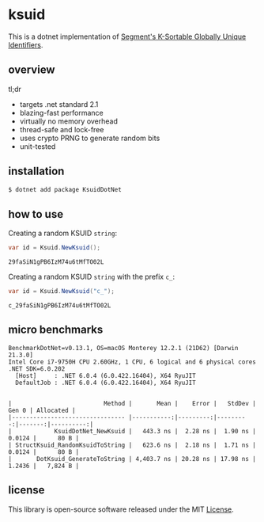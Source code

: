 # ksuid

This is a dotnet implementation of [Segment's K-Sortable Globally Unique Identifiers](https://github.com/segmentio/ksuid).

## overview

tl;dr

- targets .net standard 2.1
- blazing-fast performance
- virtually no memory overhead
- thread-safe and lock-free
- uses crypto PRNG to generate random bits
- unit-tested

## installation

``` sh
$ dotnet add package KsuidDotNet
```

## how to use

Creating a random KSUID `string`:

``` csharp
var id = Ksuid.NewKsuid();
```

```
29faSiN1gPB6IzM74u6tMfTO02L
```

Creating a random KSUID `string` with the prefix `c_`:

``` csharp
var id = Ksuid.NewKsuid("c_");
```

```
c_29faSiN1gPB6IzM74u6tMfTO02L
```

## micro benchmarks

```
BenchmarkDotNet=v0.13.1, OS=macOS Monterey 12.2.1 (21D62) [Darwin 21.3.0]
Intel Core i7-9750H CPU 2.60GHz, 1 CPU, 6 logical and 6 physical cores
.NET SDK=6.0.202
  [Host]     : .NET 6.0.4 (6.0.422.16404), X64 RyuJIT
  DefaultJob : .NET 6.0.4 (6.0.422.16404), X64 RyuJIT


|                          Method |       Mean |    Error |   StdDev |  Gen 0 | Allocated |
|-------------------------------- |-----------:|---------:|---------:|-------:|----------:|
|            KsuidDotNet_NewKsuid |   443.3 ns |  2.28 ns |  1.90 ns | 0.0124 |      80 B |
| StructKsuid_RandomKsuidToString |   623.6 ns |  2.18 ns |  1.71 ns | 0.0124 |      80 B |
|       DotKsuid_GenerateToString | 4,403.7 ns | 20.28 ns | 17.98 ns | 1.2436 |   7,824 B |
```

## license

This library is open-source software released under the MIT [License](LICENSE).